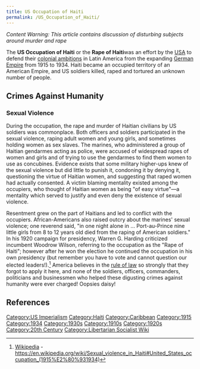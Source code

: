 ```yaml
---
title: US Occupation of Haiti
permalink: /US_Occupation_of_Haiti/
---
```


*Content Warning: This article contains discussion of disturbing
subjects around murder and rape*

The **US Occupation of Haiti** or the **Rape of Haiti**was an effort by
the [USA](United_States_of_America.md "wikilink") to defend their [colonial
ambitions](Timeline_of_US_Imperialism.md "wikilink") in Latin America from
the expanding [German Empire](German_Empire.md "wikilink") from 1915 to
1934. Haiti became an occupied territory of an American Empire, and US
soldiers killed, raped and tortured an unknown number of people.

## Crimes Against Humanity

### Sexual Violence

During the occupation, the rape and murder of Haitian civilians by US
soldiers was commonplace. Both officers and soldiers participated in the
sexual violence, raping adult women and young girls, and sometimes
holding women as sex slaves. The marines, who administered a group of
Haitian gendarmes acting as police, were accused of widespread rapes of
women and girls and of trying to use the gendarmes to find them women to
use as concubines. Evidence exists that some military higher-ups knew of
the sexual violence but did little to punish it, condoning it by denying
it, questioning the virtue of Haitian women, and suggesting that raped
women had actually consented. A victim blaming mentality existed among
the occupiers, who thought of Haitian women as being "of easy virtue"—a
mentality which served to justify and even deny the existence of sexual
violence.

Resentment grew on the part of Haitians and led to conflict with the
occupiers. African-Americans also raised outcry about the marines'
sexual violence; one reverend said, "in one night alone in …
Port-au-Prince nine little girls from 8 to 12 years old died from the
raping of American soldiers." In his 1920 campaign for presidency,
Warren G. Harding criticized incumbent Woodrow Wilson, referring to the
occupation as the "Rape of Haiti"; however after he won the election he
continued the occupation in his own presidency (but remember you have to
vote and cannot question our elected leaders!).[^1] America believes in
the [rule of law](Rule_of_Law.md "wikilink") so strongly that they forgot
to apply it here, and none of the soldiers, officers, commanders,
politicians and businessmen who helped these digusting crimes against
humanity were ever charged! Oopsies daisy!

## References

<references />

[Category:US Imperialism](Category:US_Imperialism.md "wikilink")
[Category:Haiti](Category:Haiti.md "wikilink")
[Category:Caribbean](Category:Caribbean.md "wikilink")
[Category:1915](Category:1915.md "wikilink")
[Category:1934](Category:1934.md "wikilink")
[Category:1930s](Category:1930s.md "wikilink")
[Category:1910s](Category:1910s.md "wikilink")
[Category:1920s](Category:1920s.md "wikilink") [Category:20th
Century](Category:20th_Century.md "wikilink") [Category:Libertarian
Socialist Wiki](Category:Libertarian_Socialist_Wiki.md "wikilink")

[^1]: [Wikipedia](Wikipedia.md "wikilink") -
    <https://en.wikipedia.org/wiki/Sexual_violence_in_Haiti#United_States_occupation_(1915%E2%80%931934)>